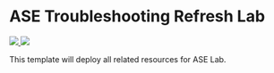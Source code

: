 # ASE Troubleshooting Refresh Lab

<a href="https://portal.azure.com/#create/Microsoft.Template/uri/https%3A%2F%2Fraw.githubusercontent.com%2Fcristhianu%2FASE-TRAINING-2019%2Fmaster%2Faselab-template-RDP.json" target="_blank">
    <img src="http://azuredeploy.net/deploybutton.png"/>
</a>
<a href="http://armviz.io/#/?load=https%3A%2F%2Fraw.githubusercontent.com%2Fcristhianu%2FASE-REFRESH-2019%2Fmaster%2Faselab-template-RDP.json" target="_blank">
    <img src="http://armviz.io/visualizebutton.png"/>
</a>

This template will deploy all related resources for  ASE Lab.
